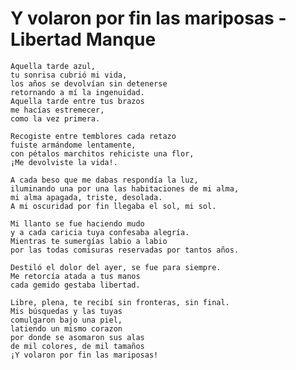 # Y volaron por fin las mariposas - Libertad Manque

    Aquella tarde azul,
    tu sonrisa cubrió mi vida,
    los años se devolvían sin detenerse
    retornando a mí la ingenuidad.
    Aquella tarde entre tus brazos
    me hacías estremecer,
    como la vez primera.
    
    Recogiste entre temblores cada retazo
    fuiste armándome lentamente,
    con pétalos marchitos rehiciste una flor,
    ¡Me devolviste la vida!.
    
    A cada beso que me dabas respondía la luz,
    iluminando una por una las habitaciones de mi alma,
    mi alma apagada, triste, desolada.
    A mi oscuridad por fin llegaba el sol, mi sol.
    
    Mi llanto se fue haciendo mudo
    y a cada caricia tuya confesaba alegría.
    Mientras te sumergías labio a labio
    por las todas comisuras reservadas por tantos años.
    
    Destiló el dolor del ayer, se fue para siempre.
    Me retorcía atada a tus manos
    cada gemido gestaba libertad.
    
    Libre, plena, te recibí sin fronteras, sin final.
    Mis búsquedas y las tuyas
    comulgaron bajo una piel,
    latiendo un mismo corazon
    por donde se asomaron sus alas
    de mil colores, de mil tamaños
    ¡Y volaron por fin las mariposas!
    
